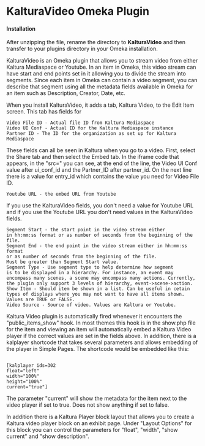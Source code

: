 # KalturaVideo Omeka Plugin
<h4>Installation</h4>
<p>After unzipping the file, rename the directory to <b>KalturaVideo</b> and then transfer to your plugins directory in your Omeka installation.</p>
<p>KalturaVideo is an Omeka plugin that allows you to stream video from either Kaltura Mediaspace or Youtube. In an item in Omeka, this video stream can have start and end points set in it allowing you to divide the stream into segments. Since each item in Omeka can contain a video segment, you can describe that segment using all the metadata fields available in Omeka for an item such as Description, Creator, Date, etc. </p>
<p>When you install KalturaVideo, it adds a tab, Kaltura Video, to the Edit Item screen. This tab has fields for</p>
<pre><code>Video File ID - Actual file ID from Kaltura Mediaspace
Video UI Conf - Actual ID for the Kaltura Mediaspace instance
Partner ID - The ID for the organization as set up for Kaltura Mediaspace</code></pre>
<p>These fields can all be seen in Kaltura when you go to a video. 
First, select the Share tab and then select the Embed tab. 
In the iframe code that appears, in the "src=" you can see, 
at the end of the line, the Video UI Conf value after ui_conf_id 
and the Partner_ID after partner_id. On the next line there is 
a value for entry_id which contains the value you need for 
Video File ID. </p>
<pre><code>Youtube URL - the embed URL from Youtube</code></pre>
<p>If you use the KalturaVideo fields, you don't need a value for Youtube URL and if you use the Youtube URL you don't need values in the KalturaVideo fields.</p>
<pre><code>Segment Start - the start point in the video stream either 
in hh:mm:ss format or as number of seconds from the beginning of the file.
Segment End - the end point in the video stream either in hh:mm:ss format 
or as number of seconds from the beginning of the file. 
Must be greater than Segment Start value.
Segment Type - Use segment type to help determine how segment 
is to be displayed in a hierarchy. For instance, an event may 
encompass many scenes, a scene may encompass many actions. Currently, 
the plugin only support 3 levels of hierarchy, event->scene->action.
Show Item - Should item be shown in a list. Can be useful in cetain 
types of displays where you may not want to have all items shown. Values are TRUE or FALSE.
Video Source - Source of video. Values are Kaltura or Youtube.</code></pre>
<p>Kaltura Video plugin is automatically fired whenever it encounters the "public_items_show" hook. In most themes this hook is in the show.php file for the item and viewing an item will automatically embed a Kaltura Video player if the correct values are set in the fields above. In addition, there is a kalplayer shortcode that takes several parameters and allows embedding of the player in Simple Pages. The shortcode would be embedded like this:</p>
<pre><code>
[kalplayer ids=302
float="left"
width="100%"
height="100%"
current="true"]
</code></pre>
<p>The parameter "current" will show the metadata for the item next to the video player if set to true. Does not show anything if set to false.
<p>In addition there is a Kaltura Player block layout that allows you to create a Kaltura video player block on an exhibit page. Under "Layout Options" for this block you can control the parameters for "float", "width", "show current" and "show description".

